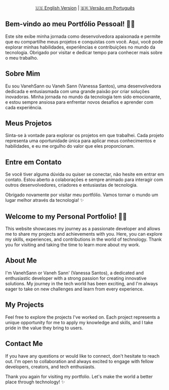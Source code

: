 
  <div style="text-align: center;"><a href="#en">🇺🇸 English Version</a> | <a href="#pt">🇧🇷 Versão em Português</a></div>

<section id="pt">
  <h1>Bem-vindo ao meu Portfólio Pessoal! 👋🌟</h1>

  <p>Este site exibe minha jornada como desenvolvedora apaixonada e permite que eu compartilhe meus projetos e conquistas com você. Aqui, você pode explorar minhas habilidades, experiências e contribuições no mundo da tecnologia. Obrigado por visitar e dedicar tempo para conhecer mais sobre o meu trabalho.</p>

  <h2>Sobre Mim</h2>

  <p>Eu sou VanehSann ou Vaneh Sann (Vanessa Santos), uma desenvolvedora dedicada e entusiasmada com uma grande paixão por criar soluções inovadoras. Minha jornada no mundo da tecnologia tem sido emocionante, e estou sempre ansiosa para enfrentar novos desafios e aprender com cada experiência.</p>

  <h2>Meus Projetos</h2>

  <p>Sinta-se à vontade para explorar os projetos em que trabalhei. Cada projeto representa uma oportunidade única para aplicar meus conhecimentos e habilidades, e eu me orgulho do valor que eles proporcionam.</p>

  <h2>Entre em Contato</h2>

  <p>Se você tiver alguma dúvida ou quiser se conectar, não hesite em entrar em contato. Estou aberto a colaborações e sempre animado para interagir com outros desenvolvedores, criadores e entusiastas de tecnologia.</p>

  <p>Obrigado novamente por visitar meu portfólio. Vamos tornar o mundo um lugar melhor através da tecnologia! ✨</p>

</section>

<section id="en">
  <h1>Welcome to my Personal Portfolio! 👋🌟</h1>

  <p>This website showcases my journey as a passionate developer and allows me to share my projects and achievements with you. Here, you can explore my skills, experiences, and contributions in the world of technology. Thank you for visiting and taking the time to learn more about my work.</p>

  <h2>About Me</h2>

  <p>I'm VanehSann or Vaneh Sann' (Vanessa Santos), a dedicated and enthusiastic developer with a strong passion for creating innovative solutions. My journey in the tech world has been exciting, and I'm always eager to take on new challenges and learn from every experience.</p>

  <h2>My Projects</h2>

  <p>Feel free to explore the projects I've worked on. Each project represents a unique opportunity for me to apply my knowledge and skills, and I take pride in the value they bring to users.</p>

  <h2>Contact Me</h2>

  <p>If you have any questions or would like to connect, don't hesitate to reach out. I'm open to collaboration and always excited to engage with fellow developers, creators, and tech enthusiasts.</p>

  <p>Thank you again for visiting my portfolio. Let's make the world a better place through technology! ✨</p>
</section>
